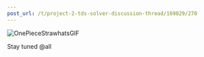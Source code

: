 ```yaml
---
post_url: /t/project-2-tds-solver-discussion-thread/169029/270
---
```

![OnePieceStrawhatsGIF](https://europe1.discourse-cdn.com/flex013/uploads/iitm/original/3X/a/2/a2ca53960e1ef9d9566dd1648096df09332e6310.gif)

Stay tuned @all